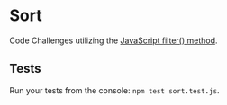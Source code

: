 # Sort

Code Challenges utilizing the [JavaScript filter() method](https://developer.mozilla.org/en-US/docs/Web/JavaScript/Reference/Global_Objects/Array/sort).

## Tests

Run your tests from the console: `npm test sort.test.js`.

